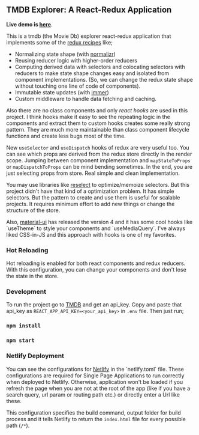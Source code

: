 ## TMDB Explorer: A React-Redux Application

**Live demo is [here]([https://tmdb-explorer.netlify.com/](https://tmdb-explorer.netlify.com/))**.

This is a tmdb (the Movie Db) explorer react-redux application that implements some of the [redux recipes]([https://redux.js.org/recipes/recipe-index](https://redux.js.org/recipes/recipe-index)) like;
* Normalizing state shape (with [normalizr]([https://github.com/paularmstrong/normalizr](https://github.com/paularmstrong/normalizr))) 
* Reusing reducer logic with higher-order reducers
* Computing derived data with selectors and colocating selectors with reducers to make state shape changes easy and isolated from component implementations. (So, we can change the redux state shape without touching one line of code of components).
* Immutable state updates (with [immer]([https://github.com/immerjs/immer](https://github.com/immerjs/immer)))
* Custom middleware to handle data fetching and caching.

Also there are no class components and only *react hooks* are used in this project. I think hooks make it easy to see the repeating logic in the components and extract them to custom hooks creates some really strong pattern. They are much more maintainable than class component lifecycle functions and create less bugs most of the time.

New `useSelector` and `useDispatch` hooks of redux are very useful too. You can see which props are derived from the redux store directly in the render scope. Jumping between component implementation and `mapStateToProps` or `mapDispatchToProps` can be mind bending sometimes. In the end, you are just selecting props from store. Real simple and clean implementation. 

You may use libraries like [reselect]([https://github.com/reduxjs/reselect](https://github.com/reduxjs/reselect)) to optimize/memoize selectors. But this project didn't have that kind of a optimization problem. It has simple selectors. But the pattern to create and use them is useful for scalable projects. It requires minimum effort to add new things or change the structure of the store.

Also, [material-ui]([https://material-ui.com/](https://material-ui.com/)) has released the version 4 and it has some cool hooks like `useTheme` to style your components and `useMediaQuery`. I've always liked CSS-in-JS and this approach with hooks is one of my favorites.

### Hot Reloading
Hot reloading is enabled for both react components and redux reducers. With this configuration, you can change your components and don't lose the state in the store. 

### Development
To run the project go to [TMDB]([https://developers.themoviedb.org/3](https://developers.themoviedb.org/3)) and get an api_key. Copy and paste that api_key as `REACT_APP_API_KEY=<your_api_key>` in `.env` file.
Then just run;
### `npm install`
### `npm start`

### Netlify Deployment
You can see the configurations for [Netlify]([https://www.netlify.com/](https://www.netlify.com/)) in the `netlify.toml` file. These configurations are required for Single Page Applications to run correctly when deployed to Netlify. Otherwise, application won't be loaded if you refresh the page when you are not at the root of the app (like if you have a search query, url param or routing path etc.) or directly enter a Url like these. 

This configuration specifies the build command, output folder for build process and it tells Netlify to return the `index.html` file for every possible path (`/*`).